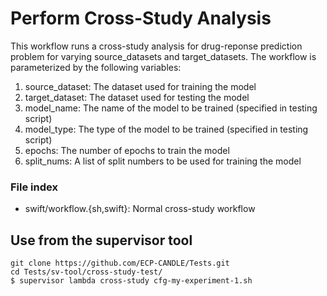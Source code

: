 # Perform Cross-Study Analysis

This workflow runs a cross-study analysis for drug-reponse prediction problem for varying source_datasets and target_datasets. The workflow is parameterized by the following variables:

1. source_dataset: The dataset used for training the model
2. target_dataset: The dataset used for testing the model
3. model_name: The name of the model to be trained (specified in testing script)
4. model_type: The type of the model to be trained (specified in testing script)
5. epochs: The number of epochs to train the model
6. split_nums: A list of split numbers to be used for training the model

### File index

- swift/workflow.{sh,swift}: Normal cross-study workflow 

## Use from the supervisor tool

```
git clone https://github.com/ECP-CANDLE/Tests.git
cd Tests/sv-tool/cross-study-test/
$ supervisor lambda cross-study cfg-my-experiment-1.sh
```